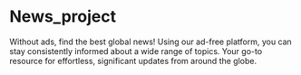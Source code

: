 # News_project
Without ads, find the best global news! Using our ad-free platform, you can stay consistently informed about a wide range of topics. Your go-to resource for effortless, significant updates from around the globe.
